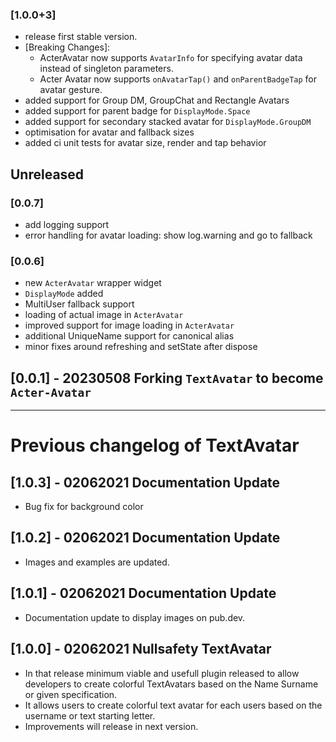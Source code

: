 ### [1.0.0+3]

- release first stable version.
- [Breaking Changes]:
  - ActerAvatar now supports `AvatarInfo` for specifying avatar data instead of singleton parameters.
  - Acter Avatar now supports `onAvatarTap()` and `onParentBadgeTap` for avatar gesture.
- added support for Group DM, GroupChat and Rectangle Avatars
- added support for parent badge for `DisplayMode.Space`
- added support for secondary stacked avatar for `DisplayMode.GroupDM`
- optimisation for avatar and fallback sizes
- added ci unit tests for avatar size, render and tap behavior

## Unreleased

### [0.0.7]

- add logging support
- error handling for avatar loading: show log.warning and go to fallback

### [0.0.6]

- new `ActerAvatar` wrapper widget
- `DisplayMode` added
- MultiUser fallback support
- loading of actual image in `ActerAvatar`
- improved support for image loading in `ActerAvatar`
- additional UniqueName support for canonical alias
- minor fixes around refreshing and setState after dispose

## [0.0.1] - 20230508 Forking `TextAvatar` to become `Acter-Avatar`

---

# Previous changelog of TextAvatar

## [1.0.3] - 02062021 Documentation Update

- Bug fix for background color

## [1.0.2] - 02062021 Documentation Update

- Images and examples are updated.

## [1.0.1] - 02062021 Documentation Update

- Documentation update to display images on pub.dev.

## [1.0.0] - 02062021 Nullsafety TextAvatar

- In that release minimum viable and usefull plugin released to allow developers to create colorful TextAvatars based on the Name Surname or given specification.
- It allows users to create colorful text avatar for each users based on the username or text starting letter.
- Improvements will release in next version.
